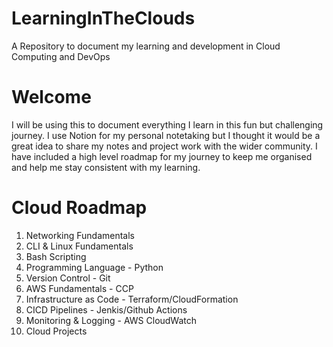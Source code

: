 # LearningInTheClouds
A Repository to document my learning and development in Cloud Computing and DevOps

# Welcome 
I will be using this to document everything I learn in this fun but challenging journey. I use Notion for my personal notetaking but I thought it would be a great idea to share my notes and project work with the wider community. I have included a high level roadmap for my journey to keep me organised and help me stay consistent with my learning.

# Cloud Roadmap
1. Networking Fundamentals
2. CLI & Linux Fundamentals
3. Bash Scripting
4. Programming Language - Python
5. Version Control - Git
6. AWS Fundamentals - CCP
7. Infrastructure as Code - Terraform/CloudFormation
8. CICD Pipelines - Jenkis/Github Actions
9. Monitoring & Logging - AWS CloudWatch
10. Cloud Projects
